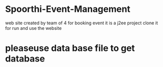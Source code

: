 # Spoorthi-Event-Management
 web site created by team of 4 for booking event 
  it is a j2ee project clone it for run and use the website 
  # pleaseuse data base file to get database
  
